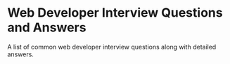 # Web Developer Interview Questions and Answers
A list of common web developer interview questions along with detailed answers.
